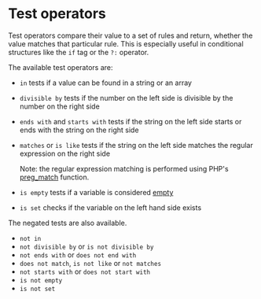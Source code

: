 Test operators
========

Test operators compare their value to a set of rules and return, whether the value matches that
particular rule. This is especially useful in conditional structures like the `if` tag or the `?:`
operator.

The available test operators are:

 * `in` tests if a value can be found in a string or an array
 * `divisible by` tests if the number on the left side is divisible by the number on the right side
 * `ends with` and `starts with` tests if the string on the left side starts or ends with the string on the right side
 * `matches` or `is like` tests if the string on the left side matches the regular expression on the right side

    Note: the regular expression matching is performed using PHP's [preg_match](http://php.net/preg_match) function.

 * `is empty` tests if a variable is considered [empty](http://php.net/empty)
 * `is set` checks if the variable on the left hand side exists

The negated tests are also available.

 * `not in`
 * `not divisible by` or `is not divisible by`
 * `not ends with` or `does not end with`
 * `does not match`, `is not like` or `not matches`
 * `not starts with` or `does not start with`
 * `is not empty`
 * `is not set`
